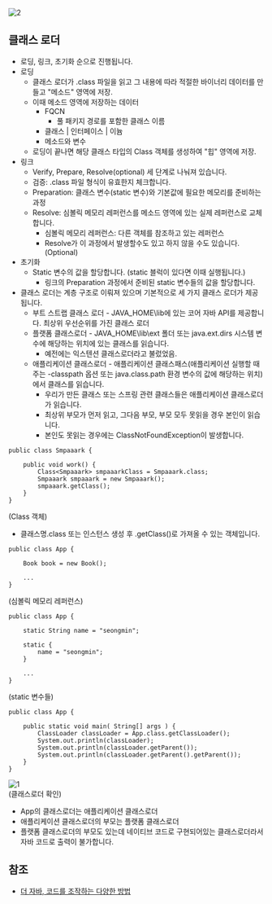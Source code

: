 ![2](https://raw.githubusercontent.com/smpark1020/tistory/master/Java/%ED%81%B4%EB%9E%98%EC%8A%A4%20%EB%A1%9C%EB%8D%94/2.PNG)

## 클래스 로더
* 로딩, 링크, 초기화 순으로 진행됩니다.
* 로딩
  * 클래스 로더가 .class 파일을 읽고 그 내용에 따라 적절한 바이너리 데이터를 만들고 "메소드" 영역에 저장.
  * 이때 메소드 영역에 저장하는 데이터
    * FQCN
	  * 풀 패키지 경로를 포함한 클래스 이름
	* 클래스 | 인터페이스 | 이늄
	* 메소드와 변수
  * 로딩이 끝나면 해당 클래스 타입의 Class 객체를 생성하여 "힙" 영역에 저장.
* 링크
  * Verify, Prepare, Resolve(optional) 세 단계로 나눠져 있습니다.
  * 검증: .class 파일 형식이 유효한지 체크합니다.
  * Preparation: 클래스 변수(static 변수)와 기본값에 필요한 메모리를 준비하는 과정
  * Resolve: 심볼릭 메모리 레퍼런스를 메소드 영역에 있는 실제 레퍼런스로 교체합니다.
     * 심볼릭 메모리 레퍼런스: 다른 객체를 참조하고 있는 레퍼런스
	 * Resolve가 이 과정에서 발생할수도 있고 하지 않을 수도 있습니다.(Optional)
* 초기화
  * Static 변수의 값을 할당합니다. (static 블럭이 있다면 이때 실행됩니다.)
     * 링크의 Preparation 과정에서 준비된 static 변수들의 값을 할당합니다.
* 클래스 로더는 계층 구조로 이뤄져 있으며 기본적으로 세 가지 클래스 로더가 제공됩니다.
  * 부트 스트랩 클래스 로더 - JAVA_HOME\lib에 있는 코어 자바 API를 제공합니다. 최상위 우선순위를 가진 클래스 로더
  * 플랫폼 클래스로더 - JAVA_HOME\lib\ext 폴더 또는 java.ext.dirs 시스템 변수에 해당하는 위치에 있는 클래스를 읽습니다.
     * 예전에는 익스텐션 클래스로더라고 불렀었음.
  * 애플리케이션 클래스로더 - 애플리케이션 클래스패스(애플리케이션 실행할 때 주는 -classpath 옵션 또는 java.class.path 환경 변수의 값에 해당하는 위치)에서 클래스를 읽습니다.
     * 우리가 만든 클래스 또는 스프링 관련 클래스들은 애플리케이션 클래스로더가 읽습니다.
	 * 최상위 부모가 먼저 읽고, 그다음 부모, 부모 모두 못읽을 경우 본인이 읽습니다.
	 * 본인도 못읽는 경우에는 ClassNotFoundException이 발생합니다.

```
public class Smpaaark {

	public void work() {
		Class<Smpaaark> smpaaarkClass = Smpaaark.class;
		Smpaaark smpaaark = new Smpaaark();
		smpaaark.getClass();
	}
}
```
(Class 객체)
* 클래스명.class 또는 인스턴스 생성 후 .getClass()로 가져올 수 있는 객체입니다.

```
public class App {

	Book book = new Book();

	...
}
```
(심볼릭 메모리 레퍼런스)

```
public class App {

	static String name = "seongmin";

	static {
		name = "seongmin";
	}

	...
}
```
(static 변수들)

```
public class App {

	public static void main( String[] args ) {
		ClassLoader classLoader = App.class.getClassLoader();
		System.out.println(classLoader);
		System.out.println(classLoader.getParent());
		System.out.println(classLoader.getParent().getParent());
	}
}
```
![1](https://raw.githubusercontent.com/smpark1020/tistory/master/Java/%ED%81%B4%EB%9E%98%EC%8A%A4%20%EB%A1%9C%EB%8D%94/1.PNG)   
(클래스로더 확인)
* App의 클래스로더는 애플리케이션 클래스로더
* 애플리케이션 클래스로더의 부모는 플랫폼 클래스로더
* 플랫폼 클래스로더의 부모도 있는데 네이티브 코드로 구현되어있는 클래스로더라서 자바 코드로 출력이 불가합니다.

## 참조
* [더 자바, 코드를 조작하는 다양한 방법](https://www.inflearn.com/course/the-java-code-manipulation/dashboard)